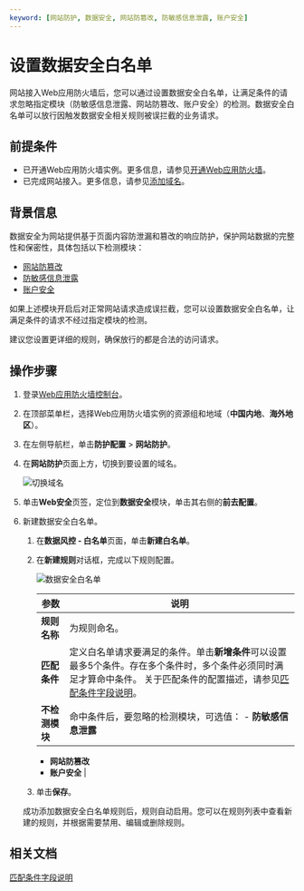 ```yaml
---
keyword: [网站防护, 数据安全, 网站防篡改, 防敏感信息泄露, 账户安全]
---
```


# 设置数据安全白名单

网站接入Web应用防火墙后，您可以通过设置数据安全白名单，让满足条件的请求忽略指定模块（防敏感信息泄露、网站防篡改、账户安全）的检测。数据安全白名单可以放行因触发数据安全相关规则被误拦截的业务请求。

## 前提条件

-   已开通Web应用防火墙实例。更多信息，请参见[开通Web应用防火墙](/intl.zh-CN/产品定价/开通WAF/开通Web应用防火墙.md)。
-   已完成网站接入。更多信息，请参见[添加域名](/intl.zh-CN/接入WAF/CNAME接入/添加域名.md)。

## 背景信息

数据安全为网站提供基于页面内容防泄漏和篡改的响应防护，保护网站数据的完整性和保密性，具体包括以下检测模块：

-   [网站防篡改](/intl.zh-CN/网站防护配置/Web安全/设置网站防篡改.md)
-   [防敏感信息泄露](/intl.zh-CN/网站防护配置/Web安全/设置防敏感信息泄露.md)
-   [账户安全](/intl.zh-CN/防护实验室/设置账户安全.md)

如果上述模块开启后对正常网站请求造成误拦截，您可以设置数据安全白名单，让满足条件的请求不经过指定模块的检测。

建议您设置更详细的规则，确保放行的都是合法的访问请求。

## 操作步骤

1.  登录[Web应用防火墙控制台](https://yundun.console.aliyun.com/?p=waf)。

2.  在顶部菜单栏，选择Web应用防火墙实例的资源组和地域（**中国内地**、**海外地区**）。

3.  在左侧导航栏，单击**防护配置** \> **网站防护**。

4.  在**网站防护**页面上方，切换到要设置的域名。

    ![切换域名](https://static-aliyun-doc.oss-cn-hangzhou.aliyuncs.com/assets/img/zh-CN/1924559951/p77231.png)

5.  单击**Web安全**页签，定位到**数据安全**模块，单击其右侧的**前去配置**。

6.  新建数据安全白名单。

    1.  在**数据风控 - 白名单**页面，单击**新建白名单**。

    2.  在**新建规则**对话框，完成以下规则配置。

        ![数据安全白名单](https://static-aliyun-doc.oss-cn-hangzhou.aliyuncs.com/assets/img/zh-CN/6194330061/p74270.png)

        |参数|说明|
        |--|--|
        |**规则名称**|为规则命名。|
        |**匹配条件**|定义白名单请求要满足的条件。单击**新增条件**可以设置最多5个条件。存在多个条件时，多个条件必须同时满足才算命中条件。 关于匹配条件的配置描述，请参见[匹配条件字段说明](/intl.zh-CN/网站防护配置/匹配条件字段说明.md)。 |
        |**不检测模块**|命中条件后，要忽略的检测模块，可选值：         -   **防敏感信息泄露**
        -   **网站防篡改**
        -   **账户安全** |

    3.  单击**保存**。

    成功添加数据安全白名单规则后，规则自动启用。您可以在规则列表中查看新建的规则，并根据需要禁用、编辑或删除规则。


## 相关文档

[匹配条件字段说明](/intl.zh-CN/网站防护配置/匹配条件字段说明.md)

